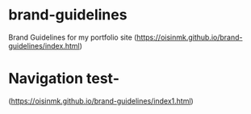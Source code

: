 # brand-guidelines
Brand Guidelines for my portfolio site
(https://oisinmk.github.io/brand-guidelines/index.html) 


# Navigation test- 
(https://oisinmk.github.io/brand-guidelines/index1.html) 